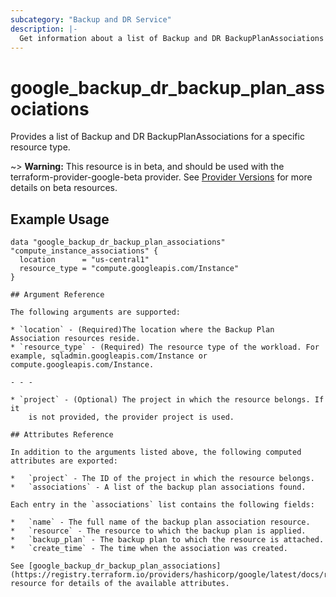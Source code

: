 ```yaml
---
subcategory: "Backup and DR Service"
description: |-
  Get information about a list of Backup and DR BackupPlanAssociations for a specific resource type .
---
```


# google_backup_dr_backup_plan_associations

Provides a list of Backup and DR BackupPlanAssociations for a specific resource type.

~> **Warning:** This resource is in beta, and should be used with the terraform-provider-google-beta provider.
See [Provider Versions](https://terraform.io/docs/providers/google/guides/provider_versions.html) for more details on beta resources.

## Example Usage

```hcl
data "google_backup_dr_backup_plan_associations" "compute_instance_associations" {
  location      = "us-central1"
  resource_type = "compute.googleapis.com/Instance"
}

## Argument Reference

The following arguments are supported:

* `location` - (Required)The location where the Backup Plan Association resources reside.
* `resource_type` - (Required) The resource type of the workload. For example, sqladmin.googleapis.com/Instance or compute.googleapis.com/Instance.

- - -

* `project` - (Optional) The project in which the resource belongs. If it
    is not provided, the provider project is used.

## Attributes Reference

In addition to the arguments listed above, the following computed attributes are exported:

*   `project` - The ID of the project in which the resource belongs.
*   `associations` - A list of the backup plan associations found.

Each entry in the `associations` list contains the following fields:

*   `name` - The full name of the backup plan association resource.
*   `resource` - The resource to which the backup plan is applied.
*   `backup_plan` - The backup plan to which the resource is attached.
*   `create_time` - The time when the association was created.

See [google_backup_dr_backup_plan_associations](https://registry.terraform.io/providers/hashicorp/google/latest/docs/resources/backup_dr_backup_plan_associations) resource for details of the available attributes.